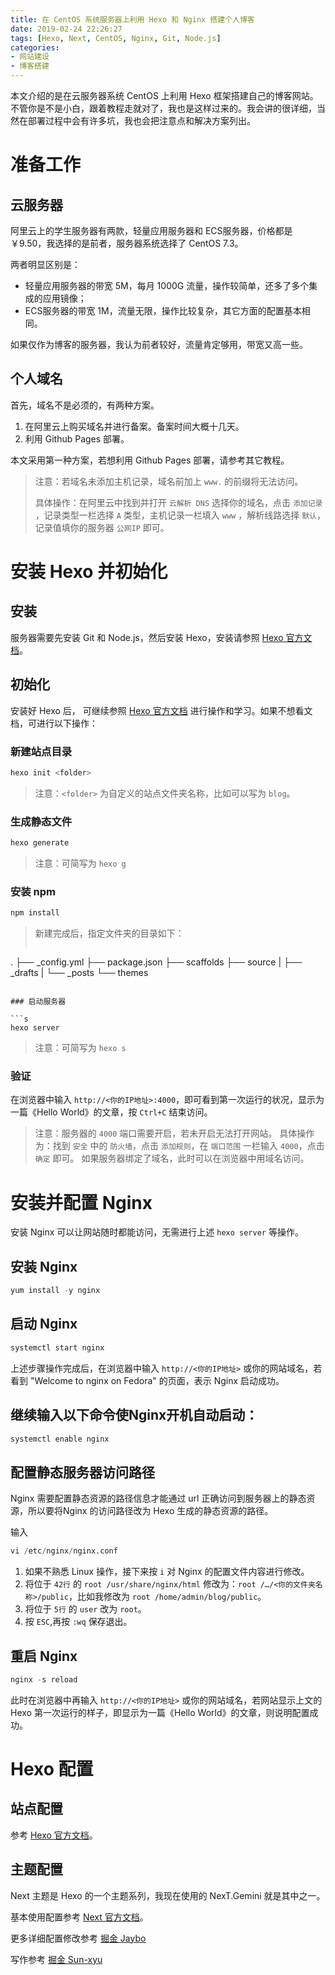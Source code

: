 ```yaml
---
title: 在 CentOS 系统服务器上利用 Hexo 和 Nginx 搭建个人博客
date: 2019-02-24 22:26:27
tags: [Hexo, Next, CentOS, Nginx, Git, Node.js]
categories:
- 网站建设
- 博客搭建
---
```

本文介绍的是在云服务器系统 CentOS 上利用 Hexo 框架搭建自己的博客网站。不管你是不是小白，跟着教程走就对了，我也是这样过来的。我会讲的很详细，当然在部署过程中会有许多坑，我也会把注意点和解决方案列出。<!-- more -->

# 准备工作

## 云服务器

阿里云上的学生服务器有两款，轻量应用服务器和 ECS服务器，价格都是 ￥9.50，我选择的是前者，服务器系统选择了 CentOS 7.3。

两者明显区别是：

- 轻量应用服务器的带宽 5M，每月 1000G 流量，操作较简单，还多了多个集成的应用镜像；
- ECS服务器的带宽 1M，流量无限，操作比较复杂，其它方面的配置基本相同。

如果仅作为博客的服务器，我认为前者较好，流量肯定够用，带宽又高一些。

## 个人域名

首先，域名不是必须的，有两种方案。

1. 在阿里云上购买域名并进行备案。备案时间大概十几天。
2. 利用 Github Pages 部署。

本文采用第一种方案，若想利用 Github Pages 部署，请参考其它教程。

> 注意：若域名未添加主机记录，域名前加上 `www.` 的前缀将无法访问。
>
> 具体操作：在阿里云中找到并打开 `云解析 DNS` 选择你的域名，点击 `添加记录` ，记录类型一栏选择 `A` 类型，主机记录一栏填入 `www` ，解析线路选择 `默认`，记录值填你的服务器 `公网IP` 即可。

# 安装 Hexo 并初始化

## 安装

服务器需要先安装 Git 和 Node.js，然后安装 Hexo，安装请参照 [Hexo 官方文档](https://hexo.io/zh-cn/docs/)。

## 初始化

安装好 Hexo 后， 可继续参照 [Hexo 官方文档](https://hexo.io/zh-cn/docs/commands) 进行操作和学习。如果不想看文档，可进行以下操作：

### 新建站点目录

```s
hexo init <folder>
```

> 注意：`<folder>` 为自定义的站点文件夹名称，比如可以写为 `blog`。

### 生成静态文件

```s
hexo generate
```

> 注意：可简写为 `hexo g`

### 安装 npm

```s
npm install
```

> 新建完成后，指定文件夹的目录如下：
> ```s
 .
 ├── _config.yml
 ├── package.json
 ├── scaffolds
 ├── source
 |   ├── _drafts
 |   └── _posts
 └── themes
```

### 启动服务器

```s
hexo server
```

> 注意：可简写为 `hexo s`

### 验证

在浏览器中输入 `http://<你的IP地址>:4000`，即可看到第一次运行的状况，显示为一篇《Hello World》的文章，按 `Ctrl+C` 结束访问。

> 注意：服务器的 `4000` 端口需要开启，若未开启无法打开网站。
> 具体操作为：找到 `安全` 中的 `防火墙`，点击 `添加规则`，在 `端口范围` 一栏输入 `4000`，点击 `确定` 即可。
> 如果服务器绑定了域名，此时可以在浏览器中用域名访问。

# 安装并配置 Nginx

安装 Nginx 可以让网站随时都能访问，无需进行上述 `hexo server` 等操作。

## 安装 Nginx

```s
yum install -y nginx
```

## 启动 Nginx

```s
systemctl start nginx
```

上述步骤操作完成后，在浏览器中输入 `http://<你的IP地址>` 或你的网站域名，若看到 "Welcome to nginx on Fedora" 的页面，表示 Nginx 启动成功。

## 继续输入以下命令使Nginx开机自动启动：

```s
systemctl enable nginx
```

## 配置静态服务器访问路径

Nginx 需要配置静态资源的路径信息才能通过 url 正确访问到服务器上的静态资源，所以要将Nginx 的访问路径改为 Hexo 生成的静态资源的路径。

输入

```s
vi /etc/nginx/nginx.conf
```

1. 如果不熟悉 Linux 操作，接下来按 `i` 对 Nginx 的配置文件内容进行修改。
2. 将位于 `42行` 的 `root /usr/share/nginx/html` 修改为：`root /…/<你的文件夹名称>/public`，比如我修改为 `root /home/admin/blog/public`。
3. 将位于 `5行` 的 `user` 改为 `root`。
4. 按 `ESC`,再按 `:wq` 保存退出。

## 重启 Nginx

```s
nginx -s reload
```

此时在浏览器中再输入 `http://<你的IP地址>` 或你的网站域名，若网站显示上文的 Hexo 第一次运行的样子，即显示为一篇《Hello World》的文章，则说明配置成功。

# Hexo 配置

## 站点配置

参考 [Hexo 官方文档](https://hexo.io/zh-cn/docs/configuration)。

## 主题配置

Next 主题是 Hexo 的一个主题系列，我现在使用的 NexT.Gemini 就是其中之一。

基本使用配置参考 [Next 官方文档](https://theme-next.iissnan.com/getting-started.html)。

更多详细配置修改参考 [掘金 Jaybo](https://juejin.im/post/5a71ab9f518825735300ee6c)

写作参考 [掘金 Sun-xyu](https://juejin.im/post/5bcd2d395188255c3b7dc1db#heading-38)